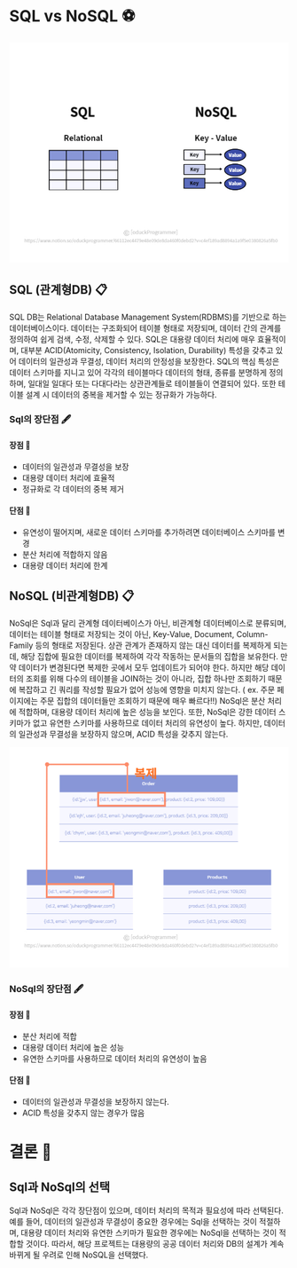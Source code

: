 # SQL vs NoSQL ⚽

<img src="../Img/SQL_NoSQL.jpg" width="800px"/>

## SQL (관계형DB) 📋

SQL DB는 Relational Database Management System(RDBMS)를 기반으로 하는 데이터베이스이다. 데이터는 구조화되어 테이블 형태로 저장되며, 데이터 간의 관계를 정의하여 쉽게 검색, 수정, 삭제할 수 있다.
SQL은 대용량 데이터 처리에 매우 효율적이며, 대부분 ACID(Atomicity, Consistency, Isolation, Durability) 특성을 갖추고 있어 데이터의 일관성과 무결성, 데이터 처리의 안정성을 보장한다.
SQL의 핵심 특성은 데이터 스키마를 지니고 있어 각각의 테이블마다 데이터의 형태, 종류를 분명하게 정의하며, 일대일 일대다 또는 다대다라는 상관관계들로 테이블들이 연결되어 있다.
또한 테이블 설계 시 데이터의 중복을 제거할 수 있는 정규화가 가능하다. 

### Sql의 장단점 🖋

#### 장점 📌

- 데이터의 일관성과 무결성을 보장
- 대용량 데이터 처리에 효율적
- 정규화로 각 데이터의 중복 제거

#### 단점 📌

- 유연성이 떨어지며, 새로운 데이터 스키마를 추가하려면 데이터베이스 스키마를 변경
- 분산 처리에 적합하지 않음
- 대용량 데이터 처리에 한계

## NoSQL (비관계형DB) 📋

NoSql은 Sql과 달리 관계형 데이터베이스가 아닌, 비관계형 데이터베이스로 분류되며, 데이터는 테이블 형태로 저장되는 것이 아닌, Key-Value, Document, Column-Family 등의 형태로 저장된다.
상관 관계가 존재하지 않는 대신 데이터를 복제하게 되는데, 해당 집합에 필요한 데이터를 복제하여 각각 작동하는 문서들의 집합을 보유한다. 
만약 데이터가 변경된다면 복제한 곳에서 모두 업데이트가 되어야 한다. 하지만 해당 데이터의 조회를 위해 다수의 테이블을 JOIN하는 것이 아니라, 집합 하나만 조회하기 때문에 복잡하고 긴 쿼리를 작성할 필요가 없어 성능에 영향을 미치지 않는다. ( ex. 주문 페이지에는 주문 집합의 데이터들만 조회하기 때문에 매우 빠르다!!)
NoSql은 분산 처리에 적합하며, 대용량 데이터 처리에 높은 성능을 보인다. 
또한, NoSql은 강한 데이터 스키마가 없고 유연한 스키마를 사용하므로 데이터 처리의 유연성이 높다. 하지만, 데이터의 일관성과 무결성을 보장하지 않으며, ACID 특성을 갖추지 않는다.

<img src="../Img/NoSQL.jpg" width="800px"/>

### NoSql의 장단점 🖋

#### 장점 📌

- 분산 처리에 적합
- 대용량 데이터 처리에 높은 성능
- 유연한 스키마를 사용하므로 데이터 처리의 유연성이 높음

#### 단점 📌

- 데이터의 일관성과 무결성을 보장하지 않는다.
- ACID 특성을 갖추지 않는 경우가 많음

# 결론 🎯

## Sql과 NoSql의 선택

Sql과 NoSql은 각각 장단점이 있으며, 데이터 처리의 목적과 필요성에 따라 선택된다. 예를 들어, 데이터의 일관성과 무결성이 중요한 경우에는 Sql을 선택하는 것이 적절하며, 대용량 데이터 처리와 유연한 스키마가 필요한 경우에는 NoSql을 선택하는 것이 적합할 것이다.
따라서, 해당 프로젝트는 대용량의 공공 데이터 처리와 DB의 설계가 계속 바뀌게 될 우려로 인해 NoSQL을 선택했다.
